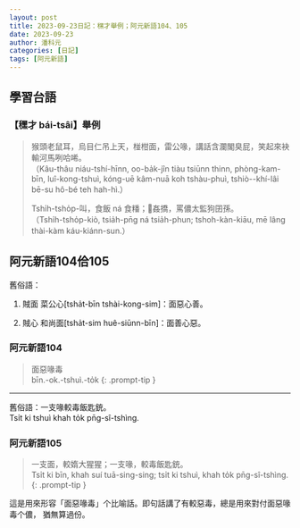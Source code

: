 ```yaml
---
layout: post
title: 2023-09-23日記：䆀才舉例；阿元新語104、105 
date: 2023-09-23 
author: 潘科元
categories: [日記]
tags: [阿元新語]
---
```

## 學習台語
### 【䆀才 bái-tsâi】舉例

> 猴頭老鼠耳，烏目仁吊上天，椪柑面，雷公喙，講話含瀾閣臭屁，笑起來袂輸河馬咧哈唏。  
> （Kâu-thâu niáu-tshí-hīnn, oo-ba̍k-jîn tiàu tsiūnn thinn, phòng-kam-bīn,
> luî-kong-tshuì, kóng-uē kâm-nuā koh tshàu-phuì, tshiò--khí-lâi bē-su
> hô-bé teh hah-hì.）
>
> Tshi̍h-tsho̍p-叫，食飯 ná 食䊩；𧮙姦撟，罵儂太監狗囝孫。  
> （Tshi̍h-tsho̍p-kiò, tsia̍h-pn̄g ná tsia̍h-phun; tshoh-kàn-kiāu,
> mē lâng thài-kàm káu-kiánn-sun.）

## 阿元新語104佮105

舊俗語：

1. 賊面 菜公心[tsha̍t-bīn tshài-kong-sim]：面惡心善。

2. 賊心 和尚面[tsha̍t-sim huê-siūnn-bīn]：面善心惡。

### 阿元新語104

> 面惡喙毒  
> bīn.-ok.-tshuì.-to̍k
{: .prompt-tip }

---

舊俗語：一支喙較毒飯匙銃。  
Tsi̍t ki tshuì khah to̍k pn̄g-sî-tshìng.

### 阿元新語105

> 一支面，較媠大猩猩；一支喙，較毒飯匙銃。  
> Tsi̍t ki bīn, khah suí tuā-sing-sing; tsi̍t ki tshuì, khah to̍k pn̄g-sî-tshìng.
{: .prompt-tip }

這是用來形容「面惡喙毒」个比喻話。即句話講了有較惡毒，總是用來對付面惡喙毒个儂，
猶無算過份。
